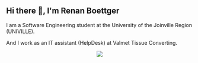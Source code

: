 ## Hi there 👋, I'm Renan Boettger

I am a Software Engineering student at the University of the Joinville Region (UNIVILLE).

And I work as an IT assistant (HelpDesk) at Valmet Tissue Converting.
<p align="center">
  <a href="https://skillicons.dev">
    <img src="https://skillicons.dev/icons?i=javascript,c#,.net,java,spring,postgres" />
  </a>
</p>
